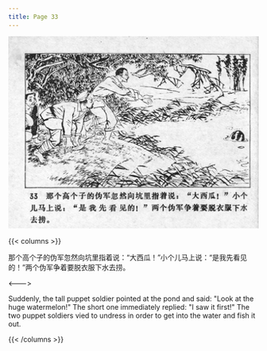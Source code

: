 ```yaml
---
title: Page 33
---
```


![niqiu page](./../../images/niqiu/seifert0397_nqkg_0037_033.jpg)

{{< columns >}}

那个高个子的伪军忽然向坑里指着说：“大西瓜！”小个儿马上说：“是我先看见的！”两个伪军争着要脱衣服下水去捞。

<--->

Suddenly, the tall puppet soldier pointed at the pond and said: "Look at the huge watermelon!" The short one immediately replied: "I saw it first!" The two puppet soldiers vied to undress in order to get into the water and fish it out.

{{< /columns >}}
